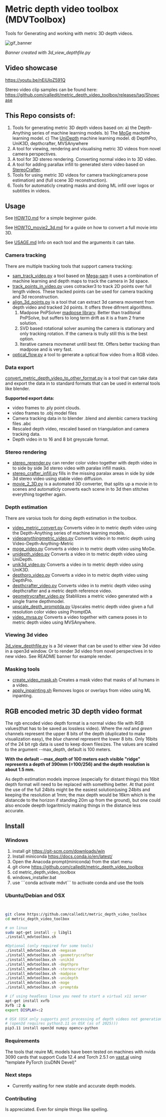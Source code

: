 # Metric depth video toolbox (MDVToolbox)

Tools for Generating and working with metric 3D depth videos.

![gif_banner](https://github.com/user-attachments/assets/4d737bb3-6fb6-4135-b01e-b35528371d22)

_Banner created with 3d_view_depthfile.py_


## Video showcase
https://youtu.be/nEiUloZ591Q

Stereo video clip samples can be found here:
https://github.com/calledit/metric_depth_video_toolbox/releases/tag/Showcase

## This Repo consists of:
1. Tools for generating metric 3D depth videos based on:
   a) the Depth-Anything series of machine learning models.
   b) The [MoGe](https://github.com/microsoft/MoGe) machine learning model.
   c) The [UniDepth](https://github.com/lpiccinelli-eth/UniDepth)  machine learning model.
   d) DepthPro, UniK3D, depthcrafter, MVSAnywhere
2. A tool for viewing, rendering and visualising metric 3D videos from novel camera perspectives.
3. A tool for 3D stereo rendering. Converting normal video in to 3D video.
4. A tool for adding parallax infill to generated stero video based on [StereoCrafter](https://github.com/TencentARC/StereoCrafter).
5. Tools for using metric 3D videos for camera tracking(camera pose estimation) and (full scene 3D reconstruction).
6. Tools for automaticly creating masks and doing ML infill over logos or subtitles in videos.


## Usage 

See [HOWTO.md](https://github.com/calledit/metric_depth_video_toolbox/blob/main/HOWTO.md) for a simple beginner guide.

See [HOWTO_movie2_3d.md](https://github.com/calledit/metric_depth_video_toolbox/blob/main/HOWTO_movie2_3d.md) for a guide on how to convert a full movie into 3D.

See [USAGE.md](https://github.com/calledit/metric_depth_video_toolbox/blob/main/USAGE.md) Info on each tool and the arguments it can take.

### Camera tracking
There are multiple tracking tools that support camera tracking:

- [sam_track_video.py](sam_track_video.py) a tool based on [Mega-sam](https://github.com/mega-sam/mega-sam) it uses a combination of machine learning and depth maps to track the camera in 3d space.
- [track_points_in_video.py](track_points_in_video.py) uses cotracker3 to track 2D points over full length videos. These tracked points can be used for camera tracking and 3d reconstruction.
- [align_3d_points.py](align_3d_points.py) is a tool that can extract 3d camera movment from depth video and tracked 2d points. It offers three difrrent algorithms. 
    1. Madpose PnPSolver [madpose library](https://github.com/MarkYu98/madpose). Better than traditonal PnPSolve, but suffers to long term drift as it is a fram 2 frame solution.
    2. SVD based rotational solver asuming the camera is stationary and only tracking rotation. If the camera is trully still this is the best option.
    3. Iterative camera movmenet untill best fitt. Offers better tracking than madpose and is very fast.
- [optical_flow.py](optical_flow.py) a tool to generate a optical flow video from a RGB video.

### Data export
[convert_metric_depth_video_to_other_format.py](convert_metric_depth_video_to_other_format.py) is a tool that can take data and export the data in to standard formats that can be used in external tools like blender.

**Supported export data:**
- video frames to .ply point clouds.
- video frames to .obj model files
- Camera tracking data in to blender .blend and alembic camera tracking files .abc
- Rescaled depth video, rescaled based on triangulation and camera tracking data.
- Depth video in to 16 and 8 bit greyscale format.

### Stereo rendering
- [stereo_rerender.py](stereo_rerender.py) can render color video together with depth video in to side by side 3d stereo video with paralax infill masks.
- [stereo_crafter_infill.py](stereo_crafter_infill.py) fills in the missing paralax areas in side by side 3d stereo video using stable video diffusion.
- [movie_2_3D.py](movie_2_3D.py) is a automated 3D converter, that splits up a movie in to scenes and automaticly converts each scene in to 3d then stitches everything together again.

### Depth estimation
There are varoius tools for doing depth estimation in the toolbox.
- [video_metric_convert.py](video_metric_convert.py) Converts video in to metric depth video using the Depth-Anything series of machine learning models.
- [videoanythingmetric_video.py](videoanythingmetric_video.py) Converts video in to metric depth using Video-Depth-Anything-Metric
- [moge_video.py](moge_video.py) Converts a video in to metric depth video using MoGe.
- [unidepth_video.py](unidepth_video.py) Converts a video in to metric depth video using UniDepth.
- [unik3d_video.py](unik3d_video.py) Converts a video in to metric depth video using UniK3D.
- [depthpro_video.py](depthpro_video.py) Converts a video in to metric depth video using DepthPro.
- [depthcrafter_video.py](depthcrafter_video.py) Converts video in to metric depth video using depthcrafter and a metric depth reference video.
- [geometrycrafter_video.py](geometrycrafter_video.py) Stablilizes a metric video generated with a single frame depthmodel.
- [upscale_depth_promptda.py](upscale_depth_promptda.py) Upscales metric depth video given a full resolution color video using PromptDA.
- [video_mvsa.py](video_mvsa.py) Converts a video together with camera poses in to metric depth video using MVSAnywhere.


### Viewing 3d video
[3d_view_depthfile.py](3d_view_depthfile.py) is a 3d viewer that can be used to either view 3d video in a open3d window. Or to render 3d video from novel perspectives in to new video. See README banner for example render.


### Masking tools
- [create_video_mask.sh](create_video_mask.sh) Creates a mask video that masks of all humans in a video.
- [apply_inpainting.sh](apply_inpainting.sh) Removes logos or overlays from video using ML inpanting.

## RGB encoded metric 3D depth video format
The rgb encoded video depth format is a normal video file with RGB values(that has to be saved as lossless video). Where the _red_ and _green_ channels represent the upper 8 bits of the depth (duplicated to make visualization easy), the _blue_ channel represent
the lower 8 bits. Only 16bits of the 24 bit rgb data is used to keep down filesizes. The values are scaled to the argument --max_depth, default is 100 meters.

**With the default --max_depth of 100 meters each visible "ridge" represents a depth of 390mm (=100/256) and the depth resolution is about 1.5 mm.**


As depth estimation models improve (especially for distant things) this 16bit depth format will need to be replaced with something better. At that point the use of the full 24bits might be the easiest solution(using 24bits and keeping the resolution at 1mm; the max depth would be 16km which is the distancde to the horizon if standing 20m up from the ground), but one could also encode deepth logaritmicly making things in the distance less accurate.


## Install

### Windows
1. install git https://git-scm.com/downloads/win
2. Install miniconda https://docs.conda.io/en/latest/
3. Open the Anacoda prompt(miniconda) from the start menu
4. git clone https://github.com/calledit/metric_depth_video_toolbox
5. cd metric_depth_video_toolbox
6. windows_installer.bat
7. use ´´´conda activate mdvt´´´ to activate conda and use the tools

### Ubuntu/Debian and OSX

```bash


git clone https://github.com/calledit/metric_depth_video_toolbox
cd metric_depth_video_toolbox

# on linux
sudo apt-get install -y libgl1
./install_mdvtoolbox.sh

#Optional (only required for some tools)
./install_mdvtoolbox.sh -megasam
./install_mdvtoolbox.sh -geometrycrafter
./install_mdvtoolbox.sh -unik3d
./install_mdvtoolbox.sh -depthpro
./install_mdvtoolbox.sh -stereocrafter
./install_mdvtoolbox.sh -madpose
./install_mdvtoolbox.sh -unidepth
./install_mdvtoolbox.sh -moge
./install_mdvtoolbox.sh -promptda

# if using headless linux you need to start a virtual x11 server
apt-get install xvfb
Xvfb :2 &
export DISPLAY=:2

# OSX (OSX only supports post processing of depth videos not generation of them. As the ML models need CUDA)
# (open3d requires python3.11 on OSX (as of 2025)))
pip3.11 install open3d numpy opencv-python

```

### Requirements
The tools that reuire ML models have been tested on machines with nvida 3090 cards that support Cuda 12.4 and Torch 2.5.1 on [vast.ai](https://cloud.vast.ai/?ref_id=148636) using "template PyTorch (cuDNN Devel)"

### Next steps
- Currently waiting for new stable and accurate depth models.

### Contributing
Is appreciated. Even for simple things like spelling.

